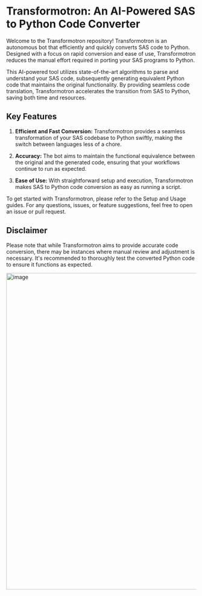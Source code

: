 
# Transformotron: An AI-Powered SAS to Python Code Converter

Welcome to the Transformotron repository! Transformotron is an autonomous bot that efficiently and quickly converts SAS code to Python. Designed with a focus on rapid conversion and ease of use, Transformotron reduces the manual effort required in porting your SAS programs to Python. 

This AI-powered tool utilizes state-of-the-art algorithms to parse and understand your SAS code, subsequently generating equivalent Python code that maintains the original functionality. By providing seamless code translation, Transformotron accelerates the transition from SAS to Python, saving both time and resources.

## Key Features
1. **Efficient and Fast Conversion:** Transformotron provides a seamless transformation of your SAS codebase to Python swiftly, making the switch between languages less of a chore.

2. **Accuracy:** The bot aims to maintain the functional equivalence between the original and the generated code, ensuring that your workflows continue to run as expected.

3. **Ease of Use:** With straightforward setup and execution, Transformotron makes SAS to Python code conversion as easy as running a script.

To get started with Transformotron, please refer to the Setup and Usage guides. For any questions, issues, or feature suggestions, feel free to open an issue or pull request.

## Disclaimer
Please note that while Transformotron aims to provide accurate code conversion, there may be instances where manual review and adjustment is necessary. It's recommended to thoroughly test the converted Python code to ensure it functions as expected.


<img width="836" alt="image" src="https://github.com/hribab/sastopy/assets/6744384/0c67860a-c24e-4eb6-83ef-297de2642b6e">

